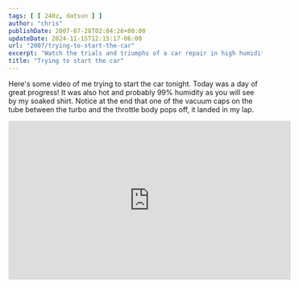 ```yaml
---
tags: [ [ 240z, datsun ] ]
author: "chris"
publishDate: 2007-07-28T02:04:26+00:00
updateDate: 2024-11-15T12:15:17-06:00
url: "2007/trying-to-start-the-car"
excerpt: "Watch the trials and triumphs of a car repair in high humidity, complete with a surprise ending involving a popped vacuum cap."
title: "Trying to start the car"
---
```


Here's some video of me trying to start the car tonight. Today was a day of great progress! It was also hot and probably 99% humidity as you will see by my soaked shirt.
Notice at the end that one of the vacuum caps on the tube between the turbo and the throttle body pops off, it landed in my lap.

 <iframe width="560" height="315" src="https://www.youtube.com/embed/d3ERiZtYITI?si=iOT8tl7njAdYUZl9" title="YouTube video player" frameborder="0" allow="accelerometer; autoplay; clipboard-write; encrypted-media; gyroscope; picture-in-picture; web-share" referrerpolicy="strict-origin-when-cross-origin" allowfullscreen></iframe>
